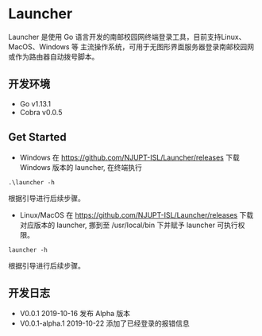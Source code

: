 # Launcher
Launcher 是使用 Go 语言开发的南邮校园网终端登录工具，目前支持Linux、MacOS、Windows 等
主流操作系统，可用于无图形界面服务器登录南邮校园网或作为路由器自动拨号脚本。

## 开发环境
- Go v1.13.1
- Cobra v0.0.5

## Get Started
- Windows
在 https://github.com/NJUPT-ISL/Launcher/releases 下载 Windows 版本的 launcher, 在终端执行
```shell
.\launcher -h 
```
根据引导进行后续步骤。
- Linux/MacOS
在 https://github.com/NJUPT-ISL/Launcher/releases 下载对应版本的 launcher, 
挪到至 /usr/local/bin 下并赋予 launcher 可执行权限。
```shell 
launcher -h
```
根据引导进行后续步骤。
## 开发日志
- V0.0.1 2019-10-16 发布 Alpha 版本
- V0.0.1-alpha.1 2019-10-22 添加了已经登录的报错信息
